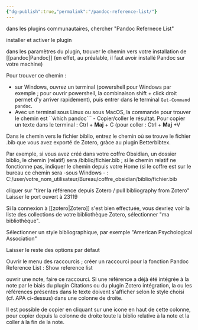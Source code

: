 ```yaml
---
{"dg-publish":true,"permalink":"/pandoc-reference-list/"}
---
```




dans les plugins communautaires, chercher "Pandoc Refernece List"

installer et activer le plugin

dans les paramètres du plugin, trouver le chemin vers votre installation de [[pandoc\|Pandoc]] (en effet, au préalable, il faut avoir installé Pandoc sur votre machine)

Pour trouver ce chemin : 
  - sur Windows, ouvrez un terminal (powershell pour Windows par exemple ; pour ouvrir powershell, la combinaison shift + click droit permet d'y arriver rapidement), puis entrer dans le terminal ```Get-Command pandoc```. 
  - Avec un terminal sous Linux ou sous MacOS, la commande pour trouver le chemin est ``ẁhich pandoc``` - Copier/coller le résultat. Pour copier un texte dans le terminal : Ctrl + **Maj** + C (pour coller : Ctrl + **Maj** +V

Dans le chemin vers le fichier biblio, entrez le chemin où se trouve le fichier .bib que vous avez exporté de Zotero, gràce au plugin Betterbibtex. 

Par exemple, si vous avez créé dans votre coffre Obsidian, un dossier biblio, le chemin (relatif) sera /biblio/fichier.bib ; si le chemin relatif ne fonctionne pas, indiquer le chemin depuis votre Home (si le coffre est sur le bureau ce chemin sera -sous Windows - : C:/user/votre_nom_utilisateur/Bureau/coffre_obsidian/biblio/fichier.bib

cliquer sur "tirer la référence depuis Zotero / pull bibliography from Zotero"
Laisser le port ouvert à 23119

Si la connexion à [[zotero\|Zotero]] s'est bien effectuée, vous devriez voir la liste des collections de votre bibliothèque Zotero, sélectionner "ma bibliothèque". 

Sélectionner un style bibliographique, par exemple "American Psychological Association"

Laisser le reste des options par défaut

Ouvrir le menu des raccourcis ; créer un raccourci pour la fonction Pandoc Reference List : Show reference list

ouvrir une note, faire ce raccourci. Si une référence a déjà été intégrée à la note par le biais du plugin Citations ou du plugin Zotero intégration, la ou les références présentes dans le texte doivent s'afficher selon le style choisi (cf. APA ci-dessus) dans une colonne de droite.

Il est possible de copier en cliquant sur une icone en haut de cette colonne, pour copier depuis la colonne de droite toute la biblio relative à la note et la coller à la fin de la note. 